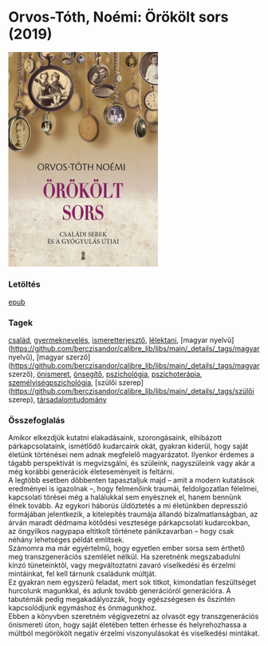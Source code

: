 # <a name="id_1290">Orvos-Tóth, Noémi: Örökölt sors (2019)</a>
<img src="https://github.com/BercziSandor/calibre_lib/raw/main/libs/main/Orvos-Toth%2C%20Noemi/Orokolt%20sors%20%281290%29/cover.jpg" alt="cover" width="300"/>

### Letöltés
[epub](https://github.com/BercziSandor/calibre_lib/raw/main/libs/main/Orvos-Toth%2C%20Noemi/Orokolt%20sors%20%281290%29/Orokolt%20sors%20-%20Orvos-Toth%2C%20Noemi.epub)

### Tagek
[család](https://github.com/berczisandor/calibre_lib/libs/main/_details/_tags/család), [gyermeknevelés](https://github.com/berczisandor/calibre_lib/libs/main/_details/_tags/gyermeknevelés), [ismeretterjesztő](https://github.com/berczisandor/calibre_lib/libs/main/_details/_tags/ismeretterjesztő), [lélektani](https://github.com/berczisandor/calibre_lib/libs/main/_details/_tags/lélektani), [magyar nyelvű](https://github.com/berczisandor/calibre_lib/libs/main/_details/_tags/magyar nyelvű), [magyar szerző](https://github.com/berczisandor/calibre_lib/libs/main/_details/_tags/magyar szerző), [önismeret](https://github.com/berczisandor/calibre_lib/libs/main/_details/_tags/önismeret), [önsegítő](https://github.com/berczisandor/calibre_lib/libs/main/_details/_tags/önsegítő), [pszichológia](https://github.com/berczisandor/calibre_lib/libs/main/_details/_tags/pszichológia), [pszichoterápia](https://github.com/berczisandor/calibre_lib/libs/main/_details/_tags/pszichoterápia), [személyiségpszichológia](https://github.com/berczisandor/calibre_lib/libs/main/_details/_tags/személyiségpszichológia), [szülői szerep](https://github.com/berczisandor/calibre_lib/libs/main/_details/_tags/szülői szerep), [társadalomtudomány](https://github.com/berczisandor/calibre_lib/libs/main/_details/_tags/társadalomtudomány)

### Összefoglalás
<div>
<p>Amikor ​elkezdjük kutatni elakadásaink, szorongásaink, elhibázott párkapcsolataink, ismétlődő kudarcaink okát, gyakran kiderül, hogy saját életünk történései nem adnak megfelelő magyarázatot. Ilyenkor érdemes a tágabb perspektívát is megvizsgálni, és szüleink, nagyszüleink vagy akár a még korábbi generációk életeseményeit is feltárni.<br>A legtöbb esetben döbbenten tapasztaljuk majd – amit a modern kutatások eredményei is igazolnak –, hogy felmenőink traumái, feldolgozatlan félelmei, kapcsolati törései még a halálukkal sem enyésznek el, hanem bennünk élnek tovább. Az egykori háborús üldöztetés a mi életünkben depresszió formájában jelentkezik, a kitelepítés traumája állandó bizalmatlanságban, az árván maradt dédmama kötődési vesztesége párkapcsolati kudarcokban, az öngyilkos nagypapa eltitkolt története pánikzavarban – hogy csak néhány lehetséges példát említsek.<br>Számomra ma már egyértelmű, hogy egyetlen ember sorsa sem érthető meg transzgenerációs szemlélet nélkül. Ha szeretnénk megszabadulni kínzó tüneteinktől, vagy megváltoztatni zavaró viselkedési és érzelmi mintáinkat, fel kell tárnunk családunk múltját.<br>Ez gyakran nem egyszerű feladat, mert sok titkot, kimondatlan feszültséget hurcolunk magunkkal, és adunk tovább generációról generációra. A tabutémák pedig megakadályozzák, hogy egészségesen és őszintén kapcsolódjunk egymáshoz és önmagunkhoz.<br>Ebben a könyvben szeretném végigvezetni az olvasót egy transzgenerációs önismereti úton, hogy saját életében tetten érhesse és helyrehozhassa a múltból megörökölt negatív érzelmi viszonyulásokat és viselkedési mintákat.</p></div>


